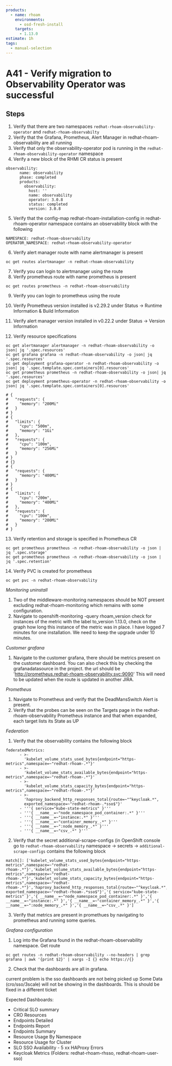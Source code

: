 ```yaml
---
products:
  - name: rhoam
    environments:
      - osd-fresh-install
    targets:
      - 1.13.0
estimate: 1h
tags:
  - manual-selection
---
```


# A41 - Verify migration to Observability Operator was successful

## Steps

1. Verify that there are two namespaces `redhat-rhoam-observability-operator` and `redhat-rhoam-observabilty`
2. Verify that the Grafana, Prometheus, Alert Manager in redhat-rhoam-observability are all running
3. Verify that only the observability-operator pod is running in the `redhat-rhoam-observability-operator` namespace
4. Verify a new block of the RHMI CR status is present

```
observability:
      name: observability
      phase: completed
      products:
        observability:
          host: ''
          name: observability
          operator: 3.0.8
          status: completed
          version: 3.0.8
```

5. Verify that the config-map redhat-rhoam-installation-config in redhat-rhoam-operator namespace contains an observability block with the following

```
NAMESPACE: redhat-rhoam-observability
OPERATOR_NAMESPACE: redhat-rhoam-observability-operator
```

6. Verify alert manager route with name alertmanager is present

```
oc get routes alertmanager -n redhat-rhoam-observability
```

7. Verify you can login to alertmanager using the route
8. Verify prometheus route with name prometheus is present

```
oc get routes prometheus -n redhat-rhoam-observability
```

9. Verify you can login to prometheus using the route

10. Verify Prometheus version installed is v2.29.2 under Status -> Runtime Information & Build Information

11. Verify alert manager version installed in v0.22.2 under Status -> Version Information

12. Verify resource specifications

```
oc get alertmanager alertmanager -n redhat-rhoam-observability -o json| jq '.spec.resources'
oc get grafana grafana -n redhat-rhoam-observability -o json| jq '.spec.resources'
oc get deployment grafana-operator -n redhat-rhoam-observability -o json| jq '.spec.template.spec.containers[0].resources'
oc get prometheus prometheus -n redhat-rhoam-observability -o json| jq '.spec.resources'
oc get deployment prometheus-operator -n redhat-rhoam-observability -o json| jq '.spec.template.spec.containers[0].resources'

# {
#   "requests": {
#     "memory": "200Mi"
#   }
# }
# {
#   "limits": {
#     "cpu": "500m",
#     "memory": "1Gi"
#   },
#   "requests": {
#     "cpu": "100m",
#     "memory": "256Mi"
#   }
# }
# {}
# {
#   "requests": {
#     "memory": "400Mi"
#   }
# }
# {
#   "limits": {
#     "cpu": "200m",
#     "memory": "400Mi"
#   },
#   "requests": {
#     "cpu": "100m",
#     "memory": "200Mi"
#   }
# }
```

13. Verify retention and storage is specified in Prometheus CR

```
oc get prometheus prometheus -n redhat-rhoam-observability -o json | jq '.spec.storage'
oc get prometheus prometheus -n redhat-rhoam-observability -o json | jq '.spec.retention'
```

14. Verify PVC is created for prometheus

```
oc get pvc -n redhat-rhoam-observability
```

_Monitoring uninstall_

1. Two of the middleware-monitoring namespaces should be NOT present excluding redhat-rhoam-monitoring which remains with some configuration.
2. Navigate to openshift-monitoring -query rhoam_version check for instances of the metric with the label to_version 1.13.0, check on the graph how long this instance of the metric was in place. I have logged 7 minutes for one installation. We need to keep the upgrade under 10 minutes.

_Customer grafana_

1. Navigate to the customer grafana, there should be metrics present on the customer dashboard.
   You can also check this by checking the grafanadatasource in the project. the url should be 'http://prometheus.redhat-rhoam-observability.svc:9090' This will need to be updated when the route is updated in another JIRA.

_Prometheus_

1. Navigate to Prometheus and verify that the DeadMansSwitch Alert is present.
2. Verify that the probes can be seen on the Targets page in the redhat-rhoam-observability Prometheus instance and that when expanded, each target lists its State as UP

_Federation_

1. Verify that the observability contains the following block

```
federatedMetrics:
      - >-
        'kubelet_volume_stats_used_bytes{endpoint="https-metrics",namespace=~"redhat-rhoam-.*"}'
      - >-
        'kubelet_volume_stats_available_bytes{endpoint="https-metrics",namespace=~"redhat-rhoam-.*"}'
      - >-
        'kubelet_volume_stats_capacity_bytes{endpoint="https-metrics",namespace=~"redhat-rhoam-.*"}'
      - >-
        'haproxy_backend_http_responses_total{route=~"^keycloak.*",
        exported_namespace=~"redhat-rhoam-.*sso$"}'
      - '''{ service="kube-state-metrics" }'''
      - '''{ __name__=~"node_namespace_pod_container:.*" }'''
      - '''{ __name__=~"instance:.*" }'''
      - '''{ __name__=~"container_memory_.*" }'''
      - '''{ __name__=~":node_memory_.*" }'''
      - '''{ __name__=~"csv_.*" }'''
```

2. Verify that the secret additional-scrape-configs (in OpenShift console go to `redhat-rhoam-observability` namespace -> secrets -> `additional-scrape-configs` contains the following block

```
match[]: ['kubelet_volume_stats_used_bytes{endpoint="https-metrics",namespace=~"redhat-rhoam-.*"}','kubelet_volume_stats_available_bytes{endpoint="https-metrics",namespace=~"redhat-rhoam-.*"}','kubelet_volume_stats_capacity_bytes{endpoint="https-metrics",namespace=~"redhat-rhoam-.*"}','haproxy_backend_http_responses_total{route=~"^keycloak.*", exported_namespace=~"redhat-rhoam-.*sso$"}','{ service="kube-state-metrics" }','{ __name__=~"node_namespace_pod_container:.*" }','{ __name__=~"instance:.*" }','{ __name__=~"container_memory_.*" }','{ __name__=~":node_memory_.*" }','{ __name__=~"csv_.*" }']
```

3. Verify that metrics are present in promethues by navigating to prometheus and running some queries.

_Grafana configuration_

1. Log into the Grafana found in the redhat-rhoam-observability namespace. Get route

```
oc get routes -n redhat-rhoam-observability --no-headers | grep grafana | awk '{print $2}' | xargs -I {} echo https://{}
```

2. Check that the dashboards are all in grafana.

current problem is the sso dashboards are not being picked up
Some Data (cro/sso/3scale) will not be showing in the dashboards. This is should be fixed in a different ticket

Expected Dashboards:

- Critical SLO summary
- CRO Resources
- Endpoints Detailed
- Endpoints Report
- Endpoints Summary
- Resource Usage By Namespace
- Resource Usage for Cluster
- SLO SSO Availability - 5 xx HAProxy Errors
- Keycloak Metrics (Folders: redhat-rhoam-rhsso, redhat-rhoam-user-sso)
